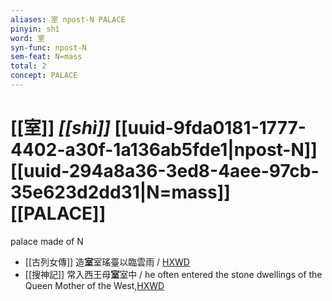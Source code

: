 ```yaml
---
aliases: 室 npost-N PALACE
pinyin: shì
word: 室
syn-func: npost-N
sem-feat: N=mass
total: 2
concept: PALACE 
---
```

# [[室]] *[[shì]]*  [[uuid-9fda0181-1777-4402-a30f-1a136ab5fde1|npost-N]] [[uuid-294a8a36-3ed8-4aee-97cb-35e623d2dd31|N=mass]] [[PALACE]]
palace made of N
 - [[古列女傳]] 造**室**室瑤臺以臨雲雨 / [HXWD](https://hxwd.org/textview.html?location=CH1c0897_CHANT_007-1a.43)
 - [[搜神記]] 常入西王母**室**室中 / he often entered the stone dwellings of the Queen Mother of the West,[HXWD](https://hxwd.org/textview.html?location=KR3l0099_tls_001-2a.7)